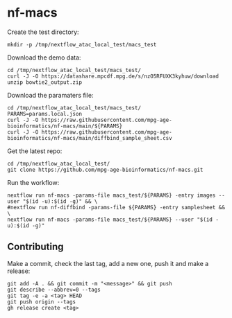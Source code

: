 # nf-macs


Create the test directory:
```
mkdir -p /tmp/nextflow_atac_local_test/macs_test
```

Download the demo data:
```
cd /tmp/nextflow_atac_local_test/macs_test/
curl -J -O https://datashare.mpcdf.mpg.de/s/nzO5RFUXK3kyhuw/download
unzip bowtie2_output.zip 

```

Download the paramaters file:
```
cd /tmp/nextflow_atac_local_test/macs_test/
PARAMS=params.local.json
curl -J -O https://raw.githubusercontent.com/mpg-age-bioinformatics/nf-macs/main/${PARAMS}
curl -J -O https://raw.githubusercontent.com/mpg-age-bioinformatics/nf-macs/main/diffbind_sample_sheet.csv
```

Get the latest repo:
```
cd /tmp/nextflow_atac_local_test/
git clone https://github.com/mpg-age-bioinformatics/nf-macs.git
```

Run the workflow:

```
nextflow run nf-macs -params-file macs_test/${PARAMS} -entry images --user "$(id -u):$(id -g)" && \
#nextflow run nf-diffbind -params-file ${PARAMS} -entry samplesheet && \
nextflow run nf-macs -params-file macs_test/${PARAMS} --user "$(id -u):$(id -g)"
```

## Contributing

Make a commit, check the last tag, add a new one, push it and make a release:
```
git add -A . && git commit -m "<message>" && git push
git describe --abbrev=0 --tags
git tag -e -a <tag> HEAD
git push origin --tags
gh release create <tag> 
```
